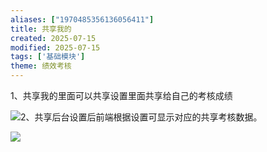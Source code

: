 ```yaml
---
aliases: ["1970485356136056411"]
title: 共享我的
created: 2025-07-15
modified: 2025-07-15
tags: ['基础模块']
theme: 绩效考核
---
```


1、共享我的里面可以共享设置里面共享给自己的考核成绩

![](https://myhelpdoc.oss-cn-heyuan.aliyuncs.com/mdimages/e79dee821eff0c6f2e10a06f9e2d9c0a.jpg)2、共享后台设置后前端根据设置可显示对应的共享考核数据。

**![](https://myhelpdoc.oss-cn-heyuan.aliyuncs.com/mdimages/9568f502518a54e336612975588b7287.jpg)**

